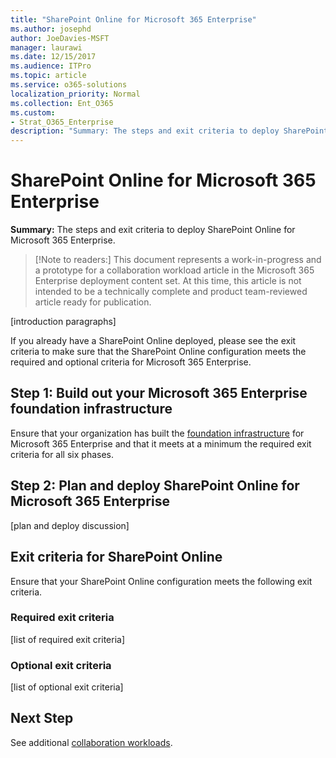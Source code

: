 ```yaml
---
title: "SharePoint Online for Microsoft 365 Enterprise"
ms.author: josephd
author: JoeDavies-MSFT
manager: laurawi
ms.date: 12/15/2017
ms.audience: ITPro
ms.topic: article
ms.service: o365-solutions
localization_priority: Normal
ms.collection: Ent_O365
ms.custom:
- Strat_O365_Enterprise
description: "Summary: The steps and exit criteria to deploy SharePoint Online for Microsoft 365 Enterprise."
---
```


# SharePoint Online for Microsoft 365 Enterprise

**Summary:** The steps and exit criteria to deploy SharePoint Online for Microsoft 365 Enterprise.

>[!Note to readers:] 
> This document represents a work-in-progress and a prototype for a collaboration workload article in the Microsoft 365 Enterprise deployment content set. At this time, this article is not intended to be a technically complete and product team-reviewed article ready for publication. 

[introduction paragraphs]

If you already have a SharePoint Online deployed, please see the exit criteria to make sure that the SharePoint Online configuration meets the required and optional criteria for Microsoft 365 Enterprise.

## Step 1: Build out your Microsoft 365 Enterprise foundation infrastructure 

Ensure that your organization has built the [foundation infrastructure](deploy-foundation-infrastructure.md) for Microsoft 365 Enterprise and that it meets at a minimum the required exit criteria for all six phases.

## Step 2: Plan and deploy SharePoint Online for Microsoft 365 Enterprise

[plan and deploy discussion]

## Exit criteria for SharePoint Online

Ensure that your SharePoint Online configuration meets the following exit criteria.

### Required exit criteria

[list of required exit criteria]

### Optional exit criteria

[list of optional exit criteria]

## Next Step

See additional [collaboration workloads](collaboration-workloads.md).
